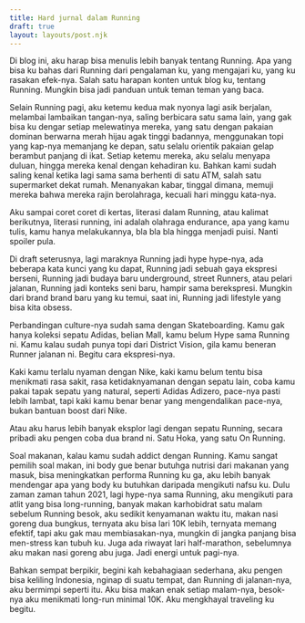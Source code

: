```yaml
---
title: Hard jurnal dalam Running
draft: true
layout: layouts/post.njk
---
```


Di blog ini, aku harap bisa menulis lebih banyak tentang Running. Apa yang bisa ku bahas dari Running dari pengalaman ku, yang mengajari ku, yang ku rasakan efek-nya. Salah satu harapan konten untuk blog ku, tentang Running. Mungkin bisa jadi panduan untuk teman teman yang baca.

Selain Running pagi, aku ketemu kedua mak nyonya lagi asik berjalan, melambai lambaikan tangan-nya, saling berbicara satu sama lain, yang gak bisa ku dengar setiap melewatinya mereka, yang satu dengan pakaian dominan berwarna merah hijau agak tinggi badannya, menggunakan topi yang kap-nya memanjang ke depan, satu selalu orientik pakaian gelap berambut panjang di ikat. Setiap ketemu mereka, aku selalu menyapa duluan, hingga mereka kenal dengan kehadiran ku. Bahkan kami sudah saling kenal ketika lagi sama sama berhenti di satu ATM, salah satu supermarket dekat rumah. Menanyakan kabar, tinggal dimana, memuji mereka bahwa mereka rajin berolahraga, kecuali hari minggu kata-nya.

Aku sampai coret coret di kertas, literasi dalam Running, atau kalimat berikutnya, literasi running, ini adalah olahraga endurance, apa yang kamu tulis, kamu hanya melakukannya, bla bla bla hingga menjadi puisi. Nanti spoiler pula.

Di draft seterusnya, lagi maraknya Running jadi hype hype-nya, ada beberapa kata kunci yang ku dapat, Running jadi sebuah gaya ekspresi berseni, Running jadi budaya baru underground, street Runners, atau pelari jalanan, Running jadi konteks seni baru, hampir sama berekspresi. Mungkin dari brand brand baru yang ku temui, saat ini, Running jadi lifestyle yang bisa kita obsess.

Perbandingan culture-nya sudah sama dengan Skateboarding. Kamu gak hanya koleksi sepatu Adidas, belian Mall, kamu belum Hype sama Running ni. Kamu kalau sudah punya topi dari District Vision, gila kamu beneran Runner jalanan ni. Begitu cara ekspresi-nya.

Kaki kamu terlalu nyaman dengan Nike, kaki kamu belum tentu bisa menikmati rasa sakit, rasa ketidaknyamanan dengan sepatu lain, coba kamu pakai tapak sepatu yang natural, seperti Adidas Adizero, pace-nya pasti lebih lambat, tapi kaki kamu benar benar yang mengendalikan pace-nya, bukan bantuan boost dari Nike.

Atau aku harus lebih banyak eksplor lagi dengan sepatu Running, secara pribadi aku pengen coba dua brand ni. Satu Hoka, yang satu On Running.

Soal makanan, kalau kamu sudah addict dengan Running. Kamu sangat pemilih soal makan, ini body gue benar butuhga nutrisi dari makanan yang masuk, bisa meningkatkan performa Running ku ga, aku lebih banyak mendengar apa yang body ku butuhkan daripada mengikuti nafsu ku. Dulu zaman zaman tahun 2021, lagi hype-nya sama Running, aku mengikuti para atlit yang bisa long-running, banyak makan karhobidrat satu malam sebelum Running besok, aku sedikit kenyamanan waktu itu, makan nasi goreng dua bungkus, ternyata aku bisa lari 10K lebih, ternyata memang efektif, tapi aku gak mau membiasakan-nya, mungkin di jangka panjang bisa men-stress kan tubuh ku. Juga ada riwayat lari half-marathon, sebelumnya aku makan nasi goreng abu juga. Jadi energi untuk pagi-nya.

Bahkan sempat berpikir, begini kah kebahagiaan sederhana, aku pengen bisa keliling Indonesia, nginap di suatu tempat, dan Running di jalanan-nya, aku bermimpi seperti itu. Aku bisa makan enak setiap malam-nya, besok-nya aku menikmati long-run minimal 10K. Aku mengkhayal traveling ku begitu.


